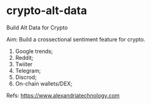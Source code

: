 # crypto-alt-data

Build Alt Data for Crypto

Aim: Build a crossectional sentiment feature for crypto.

1. Google trends;
2. Reddit;
3. Twiiter
4. Telegram;
5. Discrod;
6. On-chain wallets/DEX;


Refs:
https://www.alexandriatechnology.com


